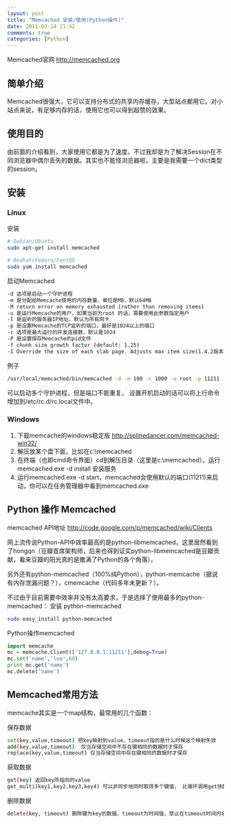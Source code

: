```yaml
---
layout: post
title: "Memcached 安装/使用(Python操作)"
date: 2011-03-14 21:42
comments: true
categories: [Python]
---
```


Memcached官网 <http://memcached.org>
## 简单介绍
Memcached很强大，它可以支持分布式的共享内存缓存，大型站点都用它。对小站点来说，有足够内存的话，使用它也可以得到超赞的效果。

## 使用目的
由前面的介绍看到，大家使用它都是为了速度，不过我却是为了解决Session在不同浏览器中偶尔丢失的数据。其实也不能怪浏览器啦，主要是我需要一个dict类型的session。

<!-- more -->

## 安装

### Linux

安装
``` bash
# Debian/Ubuntu
sudo apt-get install memcached

# Redhat/Fedora/CentOS
sudo yum install memcached
```

启动Memcached
``` bash
-d 选项是启动一个守护进程
-m 是分配给Memcache使用的内存数量，单位是MB，默认64MB
-M return error on memory exhausted (rather than removing items)
-u 是运行Memcache的用户，如果当前为root 的话，需要使用此参数指定用户
-l 是监听的服务器IP地址，默认为所有网卡
-p 是设置Memcache的TCP监听的端口，最好是1024以上的端口
-c 选项是最大运行的并发连接数，默认是1024
-P 是设置保存Memcache的pid文件
-f chunk size growth factor (default: 1.25)
-I Override the size of each slab page. Adjusts max item size(1.4.2版本新增)
```

例子
``` bash
/usr/local/memcached/bin/memcached -d -m 100 -c 1000 -u root -p 11211
```
可以启动多个守护进程，但是端口不能重复。 设置开机启动的话可以将上行命令增加到/etc/rc.d/rc.local文件中。

### Windows

1.  下载memcache的windows稳定版 <http://splinedancer.com/memcached-win32/>
2.  解压放某个盘下面，比如在c:\memcached
3.  在终端（也即cmd命令界面）cd到解压目录（这里是c:\memcached），运行 memcached.exe -d install 安装服务
4.  运行memcached.exe -d start，memcached会使用默认的端口(11211)来启动，你可以在任务管理器中看到memcached.exe

## Python 操作 Memcached
memcached API地址 http://code.google.com/p/memcached/wiki/Clients

网上流传说Python-API中效率最高的是python-libmemcached，这里居然看到了hongqn（豆瓣首席架构师，后来也得到证实python-libmemcached是豆瓣贡献，看来豆瓣的阳光真的是撒满了Python的各个角落）。

另外还有python-memcached（100%纯Python），python-memcache（据说有内存泄漏问题？），cmemcache（代码多年未更新？）。

不过由于目前需要中效率并没有太高要求，于是选择了使用最多的python-memcached：
安装 python-memcached
``` bash
sudo easy_install python-memcached
```
Python操作memcached
``` python
import memcache
mc = memcache.Client(['127.0.0.1:11211'],debug=True)
mc.set('name','luo',60)
print mc.get('name')
mc.delete('name')
```

## Memcached常用方法
memcache其实是一个map结构，最常用的几个函数：

保存数据
``` bash
set(key,value,timeout) 把key映射到value，timeout指的是什么时候这个映射失效
add(key,value,timeout)  仅当存储空间中不存在键相同的数据时才保存
replace(key,value,timeout) 仅当存储空间中存在键相同的数据时才保存
```

获取数据
``` bash
get(key) 返回key所指向的value
get_multi(key1,key2,key3,key4) 可以非同步地同时取得多个键值， 比循环调用get快数十倍
```

删除数据
``` bash
delete(key, timeout) 删除键为key的数据，timeout为时间值，禁止在timeout时间内名为key的键保存新数据（set函数无效）。
```
